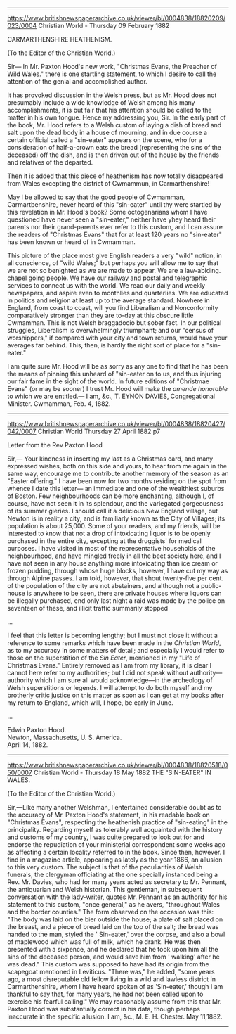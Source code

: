 
---

https://www.britishnewspaperarchive.co.uk/viewer/bl/0004838/18820209/023/0004
Christian World - Thursday 09 February 1882

CARMARTHENSHIRE HEATHENISM.

(To the Editor of the Christian World.)

Sir— In Mr. Paxton Hood's new work, "Christmas Evans, the Preacher of Wild Wales." there is one startling statement, to which I desire to call the attention of the genial and accomplished author.

It has provoked discussion in the Welsh press, but as Mr. Hood does not presumably include a wide knowledge of Welsh among his many accomplishments, it is but fair that his attention should be called to the matter in his own tongue. Hence my addressing you, Sir. In the early part of the book, Mr. Hood refers to a Welsh custom of laying a dish of bread and salt upon the dead body in a house of mourning, and in due course a certain official called a "sin-eater" appears on the scene, who for a consideration of half-a-crown eats the bread (representing the sins of the deceased) off the dish, and is then driven out of the house by the friends and relatives of the departed.

Then it is added that this piece of heathenism has now totally disappeared from Wales excepting the district of Cwmammun, in Carmarthenshire!

May I be allowed to say that the good people of Cwmamman, Carmartbenshire, never heard of this "sin-eater" until thy were startled by this revelation in Mr. Hood's book? Some octogenarians whom I have questioned have never seen a "sin-eater," neither have yhey heard their parents nor their grand-parents ever refer to this custom, and I can assure the readers of "Christmas Evans" that for at least 120 years no "sin-eater" has been known or heard of in Cwmamman.

This picture of the place most give English readers a very "wild" notion, in all conscience, of "wild Wales;" but perhaps you will allow me to say that we are not so benighted as we are made to appear. We are a law-abiding. chapel going people. We have our railway and postal and telegraphic services to connect us with the world. We read our daily and weekly newspapers, and aspire even to monthlies and quarterlies. We are educated in politics and religion at least up to the average standard. Nowhere in England, from coast to coast, will you find Liberalism and Nonconformity comparatively stronger than they are to-day at this obscure little Cwmamman. This is not Welsh braggadocio but sober fact. In our political struggles, Liberalism is overwhelmingly triumphant; and our "census of worshippers," if compared with your city and town returns, would have your averages far behind. This, then, is hardly the right sort of place for a "sin-eater."

I am quite sure Mr. Hood will be as sorry as any one to find that he has been the means of pinning this unheard of "sin-eater on to us, and thus injuring our fair fame in the sight of the world. In future editions of "Christmae Evans" (or may be sooner) I trust Mr. Hood will make the *amende honorable* to which we are entitled.— I am, &c., T. EYNON DAVIES, Congregational Minister. Cwmamman, Feb. 4, 1882.

---

https://www.britishnewspaperarchive.co.uk/viewer/bl/0004838/18820427/042/0007
Christian World
Thursday 27 April 1882
p7

Letter from the Rev Paxton Hood

Sir,— Your kindness in inserting my last as a Christmas card, and many expressed wishes, both on this side and yours, to hear from me again in the same way, encourage me to contribute another memory of the season as an "Easter offering." I have been now for two months residing on the spot from whence I date this letter— an immediate and one of the wealthiest suburbs of Boston. Few neighbourhoods can be more enchanting, although I, of course, have not seen it in its splendour, and the variegated gorgeousness of its summer gieries. I should call it a delicious New England village, but Newton is in reality a city, and is familiarly known as the City of Villages; its population is about 25,000. Some of your readers, and my friends, will be interested to know that not a drop of intoxicating liquor is to be openly purchased in the entire city, excepting at the druggists' for medical purposes. I have visited in most of the representative households of the neighbourhood, and have mingled freely in all the beet society here, and I have not seen in any house anything more intoxicating than ice cream or frozen pudding, through whose huge blocks, however, I have cut my way as through Alpine passes. I am told, however, that shout twenty-five per cent. of the population of the city are not abstainers, and although not a public-house is anywhere to be seen, there are private houses where liquors can be illegally purchased, end only last night a raid was made by the police on seventeen of these, and illicit traffic summarily stopped

...

I feel that this letter is becoming lengthy; but I must not close it without a reference to some remarks which have been made in the *Christian World*, as to my accuracy in some matters of detail; and especially I would refer to those on the superstition of the *Sin Eater*, mentioned in my "Life of Christmas Evans." Entirely removed as I am from my library, it is clear I cannot here refer to my authorities; but I did not speak without authority—authority which I am sure all would acknowledge—in the archeology of Welsh superstitions or legends. I will attempt to do both myself and my brotherly critic justice on this matter as soon as I can get at my books after my return to England, which will, I hope, be early in June.

...

Edwin Paxton Hood.  
Newton, Massachusetts, U. S. America.  
April 14, 1882.

---

https://www.britishnewspaperarchive.co.uk/viewer/bl/0004838/18820518/050/0007
Christian World - Thursday 18 May 1882
THE "SIN-EATER" IN WALES.

(To the Editor of the Christian World.)

Sir,—Like many another Welshman, I entertained considerable doubt as to the accuracy of Mr. Paxton Hood's statement, in his readable book on "Christmas Evans", respecting the heathenish practice of "sin-eating" in the principality. Regarding myself as tolerably well acquainted with the history and customs of my country, I was quite prepared to look out for and endorse the repudiation of your ministerial correspondent some weeks ago as affecting a certain locality referred to in the book. Since then, however. I find in a magazine article, appearing as lately as the year 1866, an allusion to this very custom. The subject is that of the peculiarities of Welsh funerals, the clergyman officiating at the one specially instanced being a Rev. Mr. Davies, who had for many years acted as secretary to Mr. Pennant, the antiquarian and Welsh historian. This gentleman, in subsequent conversation with the lady-writer, quotes Mr. Pennant as an authority for his statement to this custom, "once general," as he avers, "throughout Wales and the border counties." The form observed on the occasion was this: "The body was laid on the bier outside the house; a plate of salt placed on the breast, and a piece of bread laid on the top of the salt; the bread was handed to the man, styled the ' Sin-eater,' over the corpse, and also a bowl of maplewood which was full of milk, which he drank. He was then presented with a sixpence, and he declared that he took upon him all the sins of the deceased person, and would save him from ' walking' after he was dead." This custom was supposed to have had its origin from the scapegoat mentioned in Leviticus. "There was," he added, "some years ago, a most disreputable old fellow living in a wild and lawless district in Carmarthenshire, whom I have heard spoken of as 'Sin-eater,' though I am thankful to say that, for many years, he had not been called upon to exercise his fearful calling." We may reasonably assume from this that Mr. Paxton Hood was substantially correct in his data, though perhaps inaccurate in the specific allusion. I am, &c., M. E. H. Chester. May 11,1882.

---
